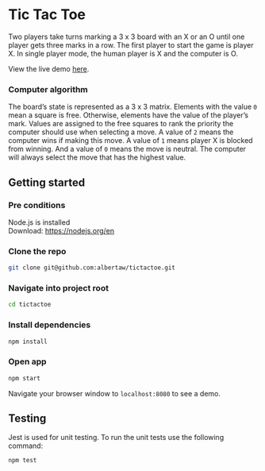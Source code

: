 # Tic Tac Toe

Two players take turns marking a 3 x 3 board with an X or an O until one player gets three marks in a row. The first player to start the game is player X. In single player mode, the human player is X and the computer is O. 

View the live demo [here]( https://alberta-tictactoe-d971d09a34ae.herokuapp.com/).

### Computer algorithm

The board’s state is represented as a 3 x 3 matrix. Elements with the value `0` mean a square is free. Otherwise, elements have the value of the player’s mark. Values are assigned to the free squares to rank the priority the computer should use when selecting a move. A value of `2` means the computer wins if making this move. A value of `1` means player X is blocked from winning. And a value of `0` means the move is neutral. The computer will always select the move that has the highest value.

## Getting started

### Pre conditions

Node.js is installed  
Download: https://nodejs.org/en

### Clone the repo

```bash
git clone git@github.com:albertaw/tictactoe.git
```

### Navigate into project root

```bash
cd tictactoe
```

### Install dependencies

```bash
npm install
```
### Open app

```bash
npm start
```

Navigate your browser window to `localhost:8080` to see a demo.

## Testing

Jest is used for unit testing. To run the unit tests use the following command:

```bash
npm test
```
